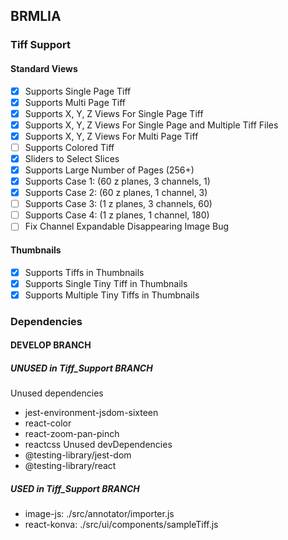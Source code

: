 ## BRMLIA
### Tiff Support

#### Standard Views
- [x] Supports Single Page Tiff
- [x] Supports Multi Page Tiff
- [x] Supports X, Y, Z Views For Single Page Tiff
- [x] Supports X, Y, Z Views For Single Page and Multiple Tiff Files
- [x] Supports X, Y, Z Views For Multi Page Tiff
- [ ] Supports Colored Tiff
- [x] Sliders to Select Slices
- [x] Supports Large Number of Pages (256+)
- [x] Supports Case 1: (60 z planes, 3 channels, 1)
- [x] Supports Case 2: (60 z planes, 1 channel, 3)
- [ ] Supports Case 3: (1 z planes, 3 channels, 60)
- [ ] Supports Case 4: (1 z planes, 1 channel, 180)
- [ ] Fix Channel Expandable Disappearing Image Bug

#### Thumbnails
- [x] Supports Tiffs in Thumbnails
- [x] Supports Single Tiny Tiff in Thumbnails
- [x] Supports Multiple Tiny Tiffs in Thumbnails

### Dependencies
#### DEVELOP BRANCH
##### UNUSED in Tiff_Support BRANCH
Unused dependencies
* jest-environment-jsdom-sixteen
* react-color
* react-zoom-pan-pinch
* reactcss
Unused devDependencies
* @testing-library/jest-dom
* @testing-library/react

##### USED in Tiff_Support BRANCH
* image-js: ./src/annotator/importer.js
* react-konva: ./src/ui/components/sampleTiff.js
